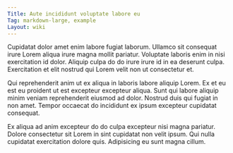 ```yaml
---
Title: Aute incididunt voluptate labore eu
Tag: markdown-large, example
Layout: wiki
---
```

Cupidatat dolor amet enim labore fugiat laborum. Ullamco sit consequat irure Lorem aliqua irure magna mollit pariatur. Voluptate laboris enim in nisi exercitation id dolor. Aliquip culpa do do irure irure id in ea deserunt culpa. Exercitation et elit nostrud qui Lorem velit non ut consectetur et.

Qui reprehenderit anim ut ex aliqua in laboris labore aliquip Lorem. Ex et eu est eu proident ut est excepteur excepteur aliqua. Sunt qui labore aliquip minim veniam reprehenderit eiusmod ad dolor. Nostrud duis qui fugiat in non amet. Tempor occaecat do incididunt ex ipsum excepteur cupidatat consequat.

Ex aliqua ad anim excepteur do do culpa excepteur nisi magna pariatur. Dolore consectetur sit Lorem in sint cupidatat non velit ipsum. Qui nulla cupidatat exercitation dolore quis. Adipisicing eu sunt magna cillum.
